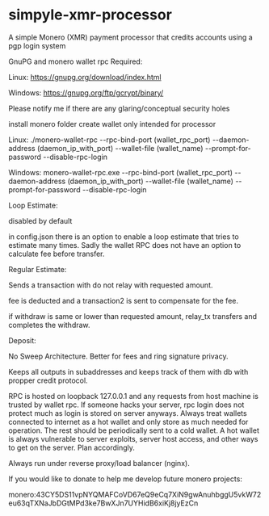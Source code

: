 # simpyle-xmr-processor
A simple Monero (XMR) payment processor that credits accounts using a pgp login system


GnuPG and monero wallet rpc Required:

Linux: https://gnupg.org/download/index.html

Windows: https://gnupg.org/ftp/gcrypt/binary/

Please notify me if there are any glaring/conceptual security holes

install monero folder
create wallet only intended for processor

Linux: ./monero-wallet-rpc --rpc-bind-port (wallet_rpc_port) --daemon-address (daemon_ip_with_port) --wallet-file (wallet_name) --prompt-for-password --disable-rpc-login

Windows: monero-wallet-rpc.exe --rpc-bind-port (wallet_rpc_port) --daemon-address (daemon_ip_with_port) --wallet-file (wallet_name) --prompt-for-password --disable-rpc-login

Loop Estimate: 

disabled by default

in config.json there is an option to enable a loop estimate that tries to estimate many times. Sadly the wallet RPC does not have an option to calculate fee before transfer.

Regular Estimate:

Sends a transaction with do not relay with requested amount.

fee is deducted and a transaction2 is sent to compensate for the fee.

if withdraw is same or lower than requested amount, relay_tx transfers and completes the withdraw.


Deposit:

No Sweep Architecture. Better for fees and ring signature privacy.

Keeps all outputs in subaddresses and keeps track of them with db with propper credit protocol.






RPC is hosted on loopback 127.0.0.1 and any requests from host machine is trusted by wallet rpc. If someone hacks your server, rpc login does not protect much as login is stored on server 
anyways. Always treat wallets connected to internet as a hot wallet and only store as much needed for operation. The rest should be periodically sent to a cold wallet.
A hot wallet is always vulnerable to server exploits, server host access, and other ways to get on the server. Plan accordingly. 

Always run under reverse proxy/load balancer (nginx).

If you would like to donate to help me develop future monero projects:

monero:43CY5DS11vpNYQMAFCoVD67eQ9eCq7XiN9gwAnuhbggU5vkW72eu63qTXNaJbDGtMPd3ke7BwXJn7UYHidB6xiKj8jyEzCn
